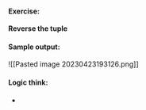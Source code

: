 #### Exercise:
**Reverse the tuple**

#### Sample output:

![[Pasted image 20230423193126.png]]


#### Logic think:
* 